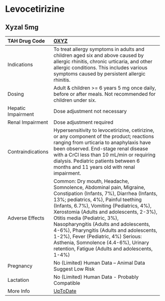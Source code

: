 # Levocetirizine

## Xyzal 5mg

| TAH Drug Code      | [OXYZ](https://www.tahsda.org.tw/drugs/hissearch.php?drug_code=OXYZ)                                                                                                                                                                                                                                                                                                                                                                                                                              |
|:-------------------|:--------------------------------------------------------------------------------------------------------------------------------------------------------------------------------------------------------------------------------------------------------------------------------------------------------------------------------------------------------------------------------------------------------------------------------------------------------------------------------------------------|
| Indications        | To treat allergy symptoms in adults and children aged six and above caused by allergic rhinitis, chronic urticaria, and other allergic conditions. This includes various symptoms caused by persistent allergic rhinitis.                                                                                                                                                                                                                                                                         |
| Dosing             | Adult & children >= 6 years 5 mg once daily, before or after meals. Not recommended for children under six.                                                                                                                                                                                                                                                                                                                                                                                       |
| Hepatic Impairment | Dose adjustment not necessary                                                                                                                                                                                                                                                                                                                                                                                                                                                                     |
| Renal Impairment   | Dose adjustment required                                                                                                                                                                                                                                                                                                                                                                                                                                                                          |
| Contraindications  | Hypersensitivity to levocetirizine, cetirizine, or any component of the product; reactions ranging from urticaria to anaphylaxis have been observed. End-stage renal disease with a CrCl less than 10 mL/min or requiring dialysis. Pediatric patients between 6 months and 11 years old with renal impairment.                                                                                                                                                                                   |
| Adverse Effects    | Common: Dry mouth, Headache, Somnolence, Abdominal pain, Migraine, Constipation (Infants, 7%), Diarrhea (Infants, 13%; pediatrics, 4%), Painful teething (Infants, 6.7%), Vomiting (Pediatrics, 4%), Xerostomia (Adults and adolescents, 2-3%), Otitis media (Pediatric, 3%), Nasopharyngitis (Adults and adolescents, 4-6%), Pharyngitis (Adults and adolescents, 1-2%), Fever (Pediatric, 4%) Serious: Asthenia, Somnolence (4.4-6%), Urinary retention, Fatigue (Adults and adolescents, 1-4%) |
| Pregnancy          | No (Limited) Human Data – Animal Data Suggest Low Risk                                                                                                                                                                                                                                                                                                                                                                                                                                            |
| Lactation          | No (Limited) Human Data - Probably Compatible                                                                                                                                                                                                                                                                                                                                                                                                                                                     |
| More Info          | [UpToDate](https://www.uptodate.com/contents/levocetirizine-drug-information)                                                                                                                                                                                                                                                                                                                                                                                                                     |

